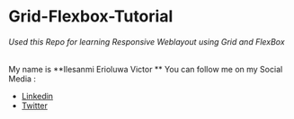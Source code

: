 # Grid-Flexbox-Tutorial
###### Used this Repo for learning Responsive Weblayout using Grid and FlexBox
My name is **Ilesanmi Erioluwa Victor **
You can follow me on my Social Media : 
+ [Linkedin](https://www.linkedin.com/in/ilesanmierioluwavictor/)
+ [Twitter](https://twitter.com/ericjay1452)
